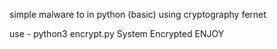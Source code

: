 simple malware to  in python (basic)
using cryptography fernet

use - python3 encrypt.py 
System Encrypted 
ENJOY
